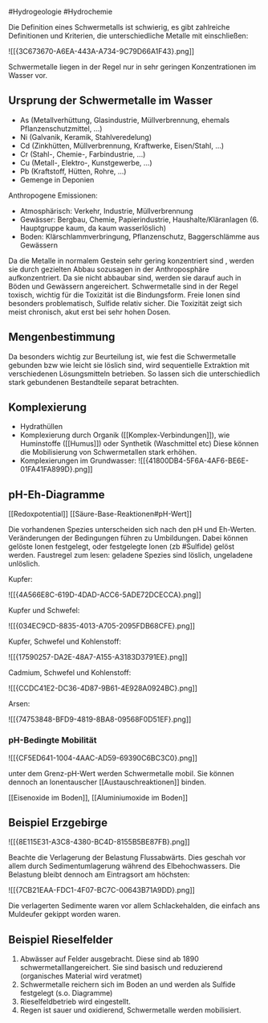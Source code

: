 #Hydrogeologie #Hydrochemie 

Die Definition eines Schwermetalls ist schwierig, es gibt zahlreiche Definitionen und Kriterien, die unterschiedliche Metalle mit einschließen:

![[{3C673670-A6EA-443A-A734-9C79D66A1F43}.png]]

Schwermetalle liegen in der Regel nur in sehr geringen Konzentrationen im Wasser vor. 

## Ursprung der Schwermetalle im Wasser

- As (Metallverhüttung, Glasindustrie, Müllverbrennung, ehemals Pflanzenschutzmittel, ...)
- Ni (Galvanik, Keramik, Stahlveredelung)
- Cd (Zinkhütten, Müllverbrennung, Kraftwerke, Eisen/Stahl, ...)
- Cr (Stahl-, Chemie-, Farbindustrie, ...)
- Cu (Metall-, Elektro-, Kunstgewerbe, ...)
- Pb (Kraftstoff, Hütten, Rohre, ...)
- Gemenge in Deponien

Anthropogene Emissionen:
- Atmosphärisch: Verkehr, Industrie, Müllverbrennung
- Gewässer: Bergbau, Chemie, Papierindustrie, Haushalte/Kläranlagen (6. Hauptgruppe kaum, da kaum wasserlöslich)
- Boden: Klärschlammverbringung, Pflanzenschutz, Baggerschlämme aus Gewässern

Da die Metalle in normalem Gestein sehr gering konzentriert sind , werden sie durch gezielten Abbau sozusagen in der Anthroposphäre aufkonzentriert. Da sie nicht abbaubar sind, werden sie darauf auch in Böden und Gewässern angereichert. Schwermetalle sind in der Regel toxisch, wichtig für die Toxizität ist die Bindungsform. Freie Ionen sind besonders problematisch, Sulfide relativ sicher. Die Toxizität zeigt sich meist chronisch, akut erst bei sehr hohen Dosen.

## Mengenbestimmung

Da besonders wichtig zur Beurteilung ist, wie fest die Schwermetalle gebunden bzw wie leicht sie löslich sind, wird sequentielle Extraktion mit verschiedenen Lösungsmitteln betrieben. So lassen sich die unterschiedlich stark gebundenen Bestandteile separat betrachten.

## Komplexierung

- Hydrathüllen
- Komplexierung durch Organik ([[Komplex-Verbindungen]]), wie Huminstoffe ([[Humus]]) oder Synthetik (Waschmittel etc) Diese können die Mobilisierung von Schwermetallen stark erhöhen.
- Komplexierungen im Grundwasser:
   ![[{41800DB4-5F6A-4AF6-BE6E-01FA41FA899D}.png]]

## pH-Eh-Diagramme

[[Redoxpotential]] [[Säure-Base-Reaktionen#pH-Wert]]

Die vorhandenen Spezies unterscheiden sich nach den pH und Eh-Werten. Veränderungen der Bedingungen führen zu Umbildungen. Dabei können gelöste Ionen festgelegt, oder festgelegte Ionen (zb #Sulfide) gelöst werden. Faustregel zum lesen: geladene Spezies sind löslich, ungeladene unlöslich.

Kupfer:

![[{4A566E8C-619D-4DAD-ACC6-5ADE72DCECCA}.png]]

Kupfer und Schwefel:

![[{034EC9CD-8835-4013-A705-2095FDB68CFE}.png]]

Kupfer, Schwefel und Kohlenstoff:

![[{17590257-DA2E-48A7-A155-A3183D3791EE}.png]]

Cadmium, Schwefel und Kohlenstoff:

![[{CCDC41E2-DC36-4D87-9B61-4E928A0924BC}.png]]

Arsen:

![[{74753848-BFD9-4819-8BA8-09568F0D51EF}.png]]

### pH-Bedingte Mobilität

![[{CF5ED641-1004-4AAC-AD59-69390C6BC3C0}.png]]

unter dem Grenz-pH-Wert werden Schwermetalle mobil. Sie können dennoch an Ionentauscher [[Austauschreaktionen]] binden.

[[Eisenoxide im Boden]], [[Aluminiumoxide im Boden]]

## Beispiel Erzgebirge

![[{8E115E31-A3C8-4380-BC4D-8155B5BE87FB}.png]]

Beachte die Verlagerung der Belastung Flussabwärts. Dies geschah vor allem durch Sedimentumlagerung während des Elbehochwassers. Die Belastung bleibt dennoch am Eintragsort am höchsten:

![[{7CB21EAA-FDC1-4F07-BC7C-00643B71A9DD}.png]]

Die verlagerten Sedimente waren vor allem Schlackehalden, die einfach ans Muldeufer gekippt worden waren.

## Beispiel Rieselfelder

1. Abwässer auf Felder ausgebracht. Diese sind ab 1890 schwermetalllangereichert. Sie sind basisch und reduzierend (organisches Material wird veratmet)
2. Schwermetalle reichern sich im Boden an und werden als Sulfide festgelegt (s.o. Diagramme)
3. Rieselfeldbetrieb wird eingestellt.
4. Regen ist sauer und oxidierend, Schwermetalle werden mobilisiert.